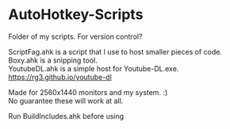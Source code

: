 # AutoHotkey-Scripts
 Folder of my scripts. For version control?
 
 ScriptFag.ahk is a script that I use to host smaller pieces of code.<br />
 Boxy.ahk is a snipping tool.<br />
 YoutubeDL.ahk is a simple host for Youtube-DL.exe. https://rg3.github.io/youtube-dl
 
 Made for 2560x1440 monitors and my system. :)<br />
 No guarantee these will work at all. 
 
 Run BuildIncludes.ahk before using